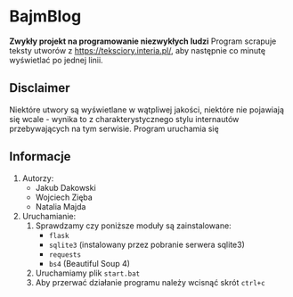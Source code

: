 # BajmBlog
__Zwykły projekt na programowanie niezwykłych ludzi__
Program scrapuje teksty utworów z https://teksciory.interia.pl/, aby następnie co minutę wyświetlać po jednej linii. 

## Disclaimer
Niektóre utwory są wyświetlane w wątpliwej jakości, niektóre nie pojawiają się wcale - wynika to z charakterystycznego stylu internautów przebywających na tym serwisie.
Program uruchamia się 

## Informacje
1. Autorzy:
   - Jakub Dakowski
   - Wojciech Zięba
   - Natalia Majda
2. Uruchamianie:
   1. Sprawdzamy czy poniższe moduły są zainstalowane:
      - `flask`
      - `sqlite3` (instalowany przez pobranie serwera sqlite3)
      - `requests`
      - `bs4` (Beautiful Soup 4)
   2. Uruchamiamy plik `start.bat`
   3. Aby przerwać działanie programu należy wcisnąć skrót `ctrl+c`
